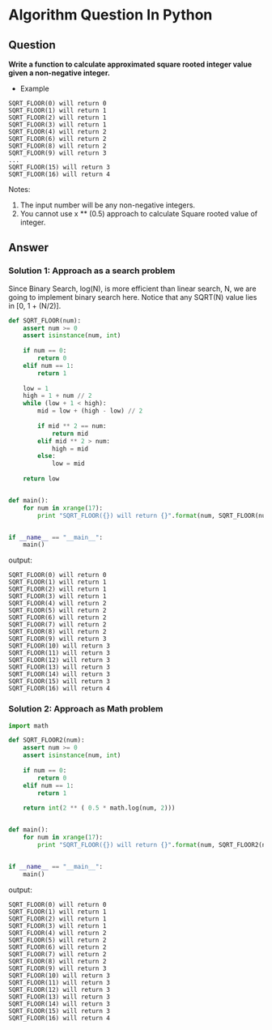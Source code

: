 Algorithm Question In Python
============================

## Question

**Write a function to calculate approximated square rooted integer value given a non-negative integer.**

- Example
```
SQRT_FLOOR(0) will return 0
SQRT_FLOOR(1) will return 1
SQRT_FLOOR(2) will return 1
SQRT_FLOOR(3) will return 1
SQRT_FLOOR(4) will return 2
SQRT_FLOOR(6) will return 2
SQRT_FLOOR(8) will return 2
SQRT_FLOOR(9) will return 3
...
SQRT_FLOOR(15) will return 3
SQRT_FLOOR(16) will return 4
```

Notes:

1. The input number will be any non-negative integers.
2. You cannot use x ** (0.5) approach to calculate Square rooted value of integer.


## Answer

### Solution 1: Approach as a search problem

Since Binary Search, log(N), is more efficient than linear search, N, we are going to implement binary search here.
Notice that any SQRT(N) value lies in [0, 1 + (N/2)].

```python
def SQRT_FLOOR(num):
    assert num >= 0
    assert isinstance(num, int)
    
    if num == 0:
        return 0
    elif num == 1:
        return 1
    
    low = 1
    high = 1 + num // 2
    while (low + 1 < high):
        mid = low + (high - low) // 2
        
        if mid ** 2 == num:
            return mid
        elif mid ** 2 > num:
            high = mid
        else:
            low = mid
    
    return low


def main():
    for num in xrange(17):
        print "SQRT_FLOOR({}) will return {}".format(num, SQRT_FLOOR(num))


if __name__ == "__main__":
    main()
```

output:

```
SQRT_FLOOR(0) will return 0
SQRT_FLOOR(1) will return 1
SQRT_FLOOR(2) will return 1
SQRT_FLOOR(3) will return 1
SQRT_FLOOR(4) will return 2
SQRT_FLOOR(5) will return 2
SQRT_FLOOR(6) will return 2
SQRT_FLOOR(7) will return 2
SQRT_FLOOR(8) will return 2
SQRT_FLOOR(9) will return 3
SQRT_FLOOR(10) will return 3
SQRT_FLOOR(11) will return 3
SQRT_FLOOR(12) will return 3
SQRT_FLOOR(13) will return 3
SQRT_FLOOR(14) will return 3
SQRT_FLOOR(15) will return 3
SQRT_FLOOR(16) will return 4
```


### Solution 2: Approach as Math problem 

```python
import math

def SQRT_FLOOR2(num):
    assert num >= 0
    assert isinstance(num, int)
    
    if num == 0:
        return 0
    elif num == 1:
        return 1
    
    return int(2 ** ( 0.5 * math.log(num, 2)))


def main():
    for num in xrange(17):
        print "SQRT_FLOOR({}) will return {}".format(num, SQRT_FLOOR2(num))


if __name__ == "__main__":
    main()
```

output:

```
SQRT_FLOOR(0) will return 0
SQRT_FLOOR(1) will return 1
SQRT_FLOOR(2) will return 1
SQRT_FLOOR(3) will return 1
SQRT_FLOOR(4) will return 2
SQRT_FLOOR(5) will return 2
SQRT_FLOOR(6) will return 2
SQRT_FLOOR(7) will return 2
SQRT_FLOOR(8) will return 2
SQRT_FLOOR(9) will return 3
SQRT_FLOOR(10) will return 3
SQRT_FLOOR(11) will return 3
SQRT_FLOOR(12) will return 3
SQRT_FLOOR(13) will return 3
SQRT_FLOOR(14) will return 3
SQRT_FLOOR(15) will return 3
SQRT_FLOOR(16) will return 4
```